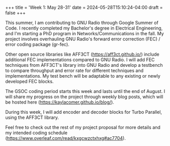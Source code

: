 +++
title = 'Week 1: May 28-31'
date = 2024-05-28T15:10:24-04:00
draft = false
+++

This summer, I am contributing to GNU Radio through Google Summer of Code. I recently completed my Bachelor's degree in Electrical Engineering, and I'm starting a PhD program in Networks/Communications in the fall. My project involves overhauling GNU Radio's forward error correction (FEC) / error coding package (gr-fec).

Other open source libraries like AFF3CT (https://aff3ct.github.io/) include additional FEC implementations compared to GNU Radio. I will add FEC techniques from AFF3CT's library into GNU Radio and develop a testbench to compare throughput and error rate for different techniques and implementations. My test bench will be adaptable to any existing or newly developed FEC blocks.

The GSOC coding period starts this week and lasts until the end of August. I will share my progress on the project through weekly blog posts, which will be hosted here (https://kaylacomer.github.io/blog/).

During this week, I will add encoder and decoder blocks for Turbo Parallel, using the AFF3CT library.

Feel free to check out the rest of my project proposal for more details and my intended coding schedule (https://www.overleaf.com/read/kxgcwzctxhxg#ac7704). 